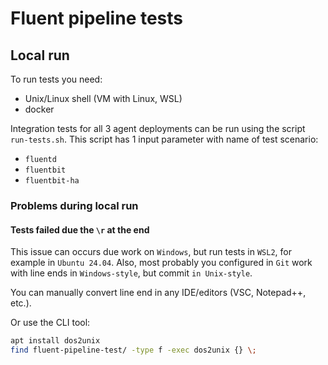 # Fluent pipeline tests

## Local run

To run tests you need:

* Unix/Linux shell (VM with Linux, WSL)
* docker

Integration tests for all 3 agent deployments can be run using the script `run-tests.sh`.
This script has 1 input parameter with name of test scenario:

* `fluentd`
* `fluentbit`
* `fluentbit-ha`

### Problems during local run

#### Tests failed due the `\r` at the end

This issue can occurs due work on `Windows`, but run tests in `WSL2`, for example in `Ubuntu 24.04`.
Also, most probably you configured in `Git` work with line ends in `Windows-style`, but commit `in Unix-style`.

You can manually convert line end in any IDE/editors (VSC, Notepad++, etc.).

Or use the CLI tool:

```bash
apt install dos2unix
find fluent-pipeline-test/ -type f -exec dos2unix {} \;
```
